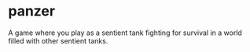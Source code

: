 # panzer
A game where you play as a sentient tank fighting for survival in a world filled with other sentient tanks. 
